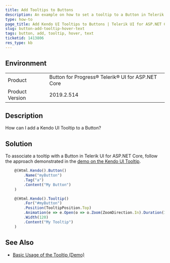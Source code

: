 ```yaml
---
title: Add Tooltips to Buttons
description: An example on how to set a tooltip to a Button in Telerik UI for ASP.NET Core.
type: how-to
page_title: Add Kendo UI Tooltips to Buttons | Telerik UI for ASP.NET Core Button
slug: button-add-tooltip-hover-text
tags: button, add, tooltip, hover, text
ticketid: 1413806
res_type: kb
---
```


## Environment

<table>
 <tr>
  <td>Product</td>
  <td>Button for Progress® Telerik® UI for ASP.NET Core</td>
 </tr>
 <tr>
  <td>Product Version</td>
  <td>2019.2.514</td>
 </tr>
</table>

## Description

How can I add a Kendo UI Tooltip to a Button?

## Solution

To associate a tooltip with a Button in Telerik UI for ASP.NET Core, follow the approach demonstrated in the [demo on the Kendo UI Tooltip](https://demos.telerik.com/aspnet-core/tooltip/index).  

```javascript
    @(Html.Kendo().Button()
        .Name("myButton")
        .Tag("a")
        .Content("My Button")
    )

    @(Html.Kendo().Tooltip()
        .For("#myButton")
        .Position(TooltipPosition.Top)
        .Animation(e => e.Open(o => o.Zoom(ZoomDirection.In).Duration(150)))
        .Width(120)
        .Content("My Tooltip")
    )
```

## See Also

* [Basic Usage of the Tooltip (Demo)](https://demos.telerik.com/aspnet-core/tooltip/index)
